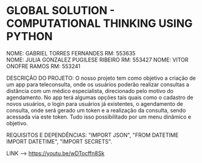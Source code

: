 # GLOBAL SOLUTION - COMPUTATIONAL THINKING USING PYTHON

NOME: GABRIEL TORRES FERNANDES  RM: 553635	
NOME: JULIA GONZALEZ PUGILESE RIBEIRO  RM: 553427 
NOME: VITOR ONOFRE RAMOS  RM: 553241

DESCRIÇÃO DO PROJETO: O nosso projeto tem como objetivo a criação de um app para teleconsulta, onde os usuários poderão realizar consultas a distância com um médico especialista, direcionado pelo motivo do agendamento. No app terá algumas opções tais quais como o cadastro de novos usuários, o login para usuários já existentes, o agendamento de consulta, onde será gerado um token e a realização da consulta, sendo acessada via este token. Tudo isso possibilitado por um menu dinâmico e objetivo.

REQUISITOS E DEPENDÊNCIAS: "IMPORT JSON", "FROM DATETIME IMPORT DATETIME", "IMPORT SECRETS".

LINK --> https://youtu.be/wDTocffn8Sk
